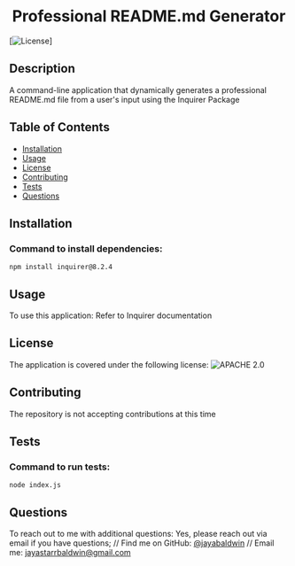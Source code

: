 
  <h1 align="center">Professional README.md Generator</h1>

  [![License](https://img.shields.io/badge/License-Apache_2.0-blue.svg)]

  ## Description
  A command-line application that dynamically generates a professional README.md file from a user's input using the Inquirer Package

  ## Table of Contents
  - [Installation](#installation)
  - [Usage](#usage)
  - [License](#license)
  - [Contributing](#contributing)
  - [Tests](#tests)
  - [Questions](#questions)

  ## Installation
  ### Command to install dependencies:
  `
  npm install inquirer@8.2.4
  `

  ## Usage
  To use this application:
  Refer to Inquirer documentation

  ## License
  The application is covered under the following license:  ![APACHE 2.0](https://opensource.org/licenses/Apache-2.0)

  ## Contributing
  The repository is not accepting contributions at this time

  ## Tests
  ### Command to run tests:
  `
  node index.js
  `

  ## Questions
  To reach out to me with additional questions: Yes, please reach out via email if you have questions;
  // Find me on GitHub: [@jayabaldwin](https://github.com/jayabaldwin)
  // Email me: jayastarrbaldwin@gmail.com
